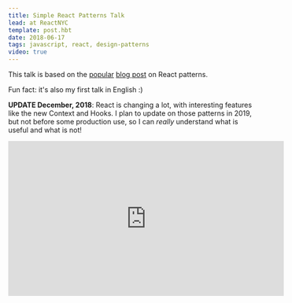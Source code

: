 ```yaml
---
title: Simple React Patterns Talk
lead: at ReactNYC 
template: post.hbt
date: 2018-06-17
tags: javascript, react, design-patterns
video: true
---
```


This talk is based on the [popular](https://news.ycombinator.com/item?id=15667778) [blog post](http://lucasmreis.github.io/blog/simple-react-patterns/) on React patterns. 

Fun fact: it's also my first talk in English :)

**UPDATE December, 2018**: React is changing a lot, with interesting features like the new Context and Hooks. I plan to update on those patterns in 2019, but not before some production use, so I can _really_ understand what is useful and what is not!

<div style="text-align: center">
<iframe width="560" height="315" src="https://www.youtube.com/embed/N1yqq9Az_XY" frameborder="0" allow="accelerometer; autoplay; encrypted-media; gyroscope; picture-in-picture" allowfullscreen></iframe></div>